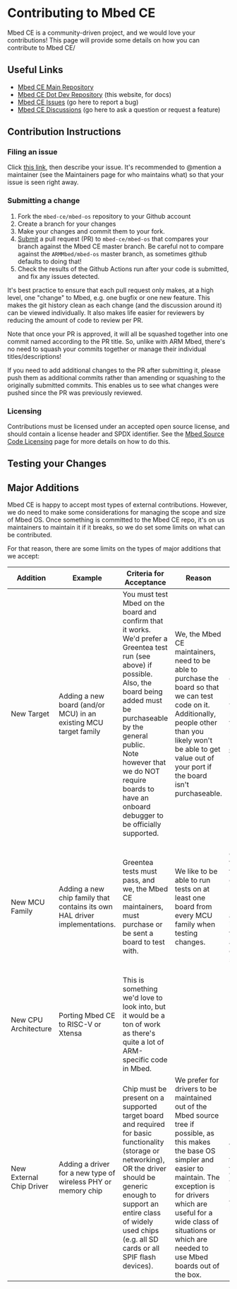 # Contributing to Mbed CE

Mbed CE is a community-driven project, and we would love your contributions! This page will provide some details on how you can contribute to Mbed CE/

## Useful Links

- [Mbed CE Main Repository](https://github.com/mbed-ce)
- [Mbed CE Dot Dev Repository](https://github.com/mbed-ce/mbed-ce-dot-dev) (this website, for docs)
- [Mbed CE Issues](https://github.com/mbed-ce/mbed-os/issues) (go here to report a bug)
- [Mbed CE Discussions](https://github.com/mbed-ce/mbed-os/discussions) (go here to ask a question or request a feature)

## Contribution Instructions

### Filing an issue
Click [this link](https://github.com/mbed-ce/mbed-os/issues/new/choose), then describe your issue. It's recommended to @mention a maintainer (see the Maintainers page for who maintains what) so that your issue is seen right away.

### Submitting a change

1. Fork the `mbed-ce/mbed-os` repository to your Github account
2. Create a branch for your changes
3. Make your changes and commit them to your fork.
4. [Submit](https://github.com/mbed-ce/mbed-os/compare/master...mbed-ce:mbed-os:master) a pull request (PR) to `mbed-ce/mbed-os` that compares your branch against the Mbed CE master branch. Be careful not to compare against the `ARMMbed/mbed-os` master branch, as sometimes github defaults to doing that!
5. Check the results of the Github Actions run after your code is submitted, and fix any issues detected.

It's best practice to ensure that each pull request only makes, at a high level, one "change" to Mbed, e.g. one bugfix or one new feature. This makes the git history clean as each change (and the discussion around it) can be viewed individually. It also makes life easier for reviewers by reducing the amount of code to review per PR.

Note that once your PR is approved, it will all be squashed together into one commit named according to the PR title. So, unlike with ARM Mbed, there's no need to squash your commits together or manage their individual titles/descriptions!

If you need to add additional changes to the PR after submitting it, please push them as additional commits rather than amending or squashing to the originally submitted commits. This enables us to see what changes were pushed since the PR was previously reviewed.

### Licensing

Contributions must be licensed under an accepted open source license, and should contain a license header and SPDX identifier. See the [Mbed Source Code Licensing](for-developers/mbed-source-code-licensing.md) page for more details on how to do this.

## Testing your Changes

## Major Additions

Mbed CE is happy to accept most types of external contributions. However, we do need to make some considerations for managing the scope and size of Mbed OS. Once something is committed to the Mbed CE repo, it's on us maintainers to maintain it if it breaks, so we do set some limits on what can be contributed.

For that reason, there are some limits on the types of major additions that we accept:

| Addition | Example | Criteria for Acceptance | Reason | Notes |
|-------|------|----------|---------|-------|
|New Target| Adding a new board (and/or MCU) in an existing MCU target family | You must test Mbed on the board and confirm that it works. We'd prefer a Greentea test run (see above) if possible. Also, the board being added must be purchaseable by the general public. <br> Note however that we do NOT require boards to have an onboard debugger to be officially supported.| We, the Mbed CE maintainers, need to be able to purchase the board so that we can test code on it. Additionally, people other than you likely won't be able to get value out of your port if the board isn't purchaseable. | If your board does not meet this requirement, we recommend that you independently maintain a [custom target](https://github.com/mbed-ce/mbed-ce-custom-targets) instead. |
|New MCU Family| Adding a new chip family that contains its own HAL driver implementations. | Greentea tests must pass, and we, the Mbed CE maintainers, must purchase or be sent a board to test with. | We like to be able to run tests on at least one board from every MCU family when testing changes. | It is encouraged to submit a target with only the barebones HAL drivers (e.g. us ticker and serial) implemented first, then add additional drivers in subsequent PRs. |
|New CPU Architecture| Porting Mbed CE to RISC-V or Xtensa | This is something we'd love to look into, but it would be a ton of work as there's quite a lot of ARM-specific code in Mbed. |||
|New External Chip Driver| Adding a driver for a new type of wireless PHY or memory chip | Chip must be present on a supported target board and required for basic functionality (storage or networking), OR the driver should be generic enough to support an entire class of widely used chips (e.g. all SD cards or all SPIF flash devices). | We prefer for drivers to be maintained out of the Mbed source tree if possible, as this makes the base OS simpler and easier to maintain. The exception is for drivers which are useful for a wide class of situations or which are needed to use Mbed boards out of the box. | We have the [Libraries &amp; Examples](https://github.com/mbed-ce-libraries-examples) organization which we'd be happy to add your library to! |